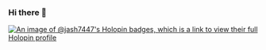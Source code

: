 ### Hi there 👋

[![An image of @jash7447's Holopin badges, which is a link to view their full Holopin profile](https://holopin.me/jash7447)](https://holopin.io/@jash7447)
<!--
**Jash7447/Jash7447** is a ✨ _special_ ✨ repository because its `README.md` (this file) appears on your GitHub profile.

Here are some ideas to get you started:

- 🔭 I’m currently working on ...
- 🌱 I’m currently learning ...
- 👯 I’m looking to collaborate on ...
- 🤔 I’m looking for help with ...
- 💬 Ask me about ...
- 📫 How to reach me: ...
- 😄 Pronouns: ...
- ⚡ Fun fact: ...
-->



